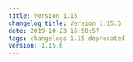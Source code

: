 ```yaml
---
title: Version 1.15
changelog_title: Version 1.15.6
date: 2019-10-23 16:58:57
tags: changelogs 1.15 deprecated
version: 1.15.6
---
```

<script src="https://gist.github.com/spinnaker-release/df4cad348c7f1a6ea6ced84c6fca70b7.js"/>

